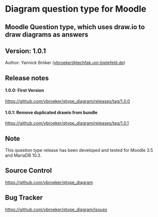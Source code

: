 # Diagram question type for Moodle

Moodle Question type, which uses draw.io to draw diagrams as answers
------------------------------------------

Version: 1.0.1
------------------------------------------

Author: Yannick Bröker (ybroeker@techfak.uni-bielefeld.de)

Release notes
-------------



#### 1.0.0: First Version

https://github.com/ybroeker/qtype_diagram/releases/tag/1.0.0


#### 1.0.1: Remove duplicated drawio from bundle

https://github.com/ybroeker/qtype_diagram/releases/tag/1.0.1

## Note

This question type release has been developed and tested for Moodle 3.5 and MariaDB 10.3. 


## Source Control

https://github.com/ybroeker/qtype_diagram

## Bug Tracker

https://github.com/ybroeker/qtype_diagram/issues